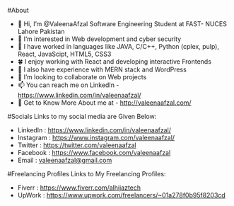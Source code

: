 #About
- 👋 Hi, I’m @ValeenaAfzal Software Engineering Student at FAST- NUCES Lahore Pakistan
- 👀 I’m interested in Web development and cyber security
- 🌱 I have worked in languages like JAVA, C/C++, Python (cplex, pulp), React, JavaScipt, HTML5, CSS3
- 🍀 I enjoy working with React and developing interactive Frontends
- 🌹  I also have experience with MERN stack and WordPress
- 💞️ I’m looking to collaborate on Web projects 
- 📫 You can reach me on LinkedIn - https://www.linkedin.com/in/valeenaafzal/
- 🌱 Get to Know More About me at - http://valeenaafzal.com/

#Socials
Links to my social media are Given Below:
- LinkedIn  :  https://www.linkedin.com/in/valeenaafzal/
- Instagram :  https://www.instagram.com/valeenaafzal/
- Twitter   :  https://twitter.com/valeenaafzal
- Facebook  :  https://www.facebook.com/valeenaafzal
- Email     :  valeenaafzal@gmail.com

#Freelancing Profiles
Links to My Freelancing Profiles:
- Fiverr : https://www.fiverr.com/alhijaztech
- UpWork : https://www.upwork.com/freelancers/~01a278f0b95f8203cd


